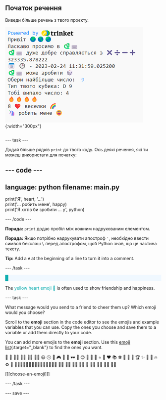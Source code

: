 ## Початок речення

<div style="display: flex; flex-wrap: wrap">
<div style="flex-basis: 200px; flex-grow: 1; margin-right: 15px;">
Виведи більше речень з твого проєкту.
</div>
<div>

![Кілька нових рядків в області виводу з емодзі та текстовими реченнями.](images/sentence_starter.png){:width="300px"} 

</div>
</div>

--- task ---

Додай більше рядків `print` до твого коду. Ось деякі речення, які ти можеш використати для початку:

--- code ---
---
language: python
filename: main.py
---

print('Я', heart, '...')   
print('... робить мене', happy)   
print('Я хотів би зробити ... y', python)

--- /code ---

**Порада:** `print` додає пробіл між кожним надрукованим елементом.

**Порада:** Якщо потрібно надрукувати апостроф `'`, необхідно ввести символ бекслэш `\` перед апострофом, щоб Python знав, що це частина тексту.

**Tip:** Add a `#` at the beginning of a line to turn it into a comment.

--- /task ---

<p style="border-left: solid; border-width:10px; border-color: #0faeb0; background-color: aliceblue; padding: 10px;">

The <span style="color: #0faeb0">yellow heart emoji 💛</span> is often used to show friendship and happiness.</p>

--- task ---

What message would you send to a friend to cheer them up? Which emoji would you choose?

Scroll to the **emoji** section in the code editor to see the emojis and example variables that you can use. Copy the ones you choose and save them to a variable or add them directly to your code.

You can add more emojis to the **emoji** section. Use this [emoji list](https://unicode.org/emoji/charts/full-emoji-list.html){:target="_blank"} to find the ones you want.

🎊 🙌 🙌🏼 🙌🏽 🙌🏾 🙌🏿 😃 🕒 🎨 🎮 🔬 🎉 🕶️ 🎲 😊 🦄 🚀 💯 ⭐ 💛 ❤️ 📚 ⚽ 🏏 🏀 🥋 🏆 ✨ 🥺 🌈 🔥 ♻️ 🌳 👩‍🦽👩🏼‍🦽👩🏽‍🦽👩🏾‍🦽👩🏿‍🦽🧘 🧘🏼 🧘🏽 🧘🏾 🧘🏿 🙋 🙋🏼 🙋🏽 🙋🏾 🙋🏿

[[[choose-an-emoji]]]

--- /task ---

--- save ---
